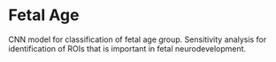 # Fetal Age
CNN model for classification of fetal age group. Sensitivity analysis for identification of ROIs that is important in fetal neurodevelopment.
